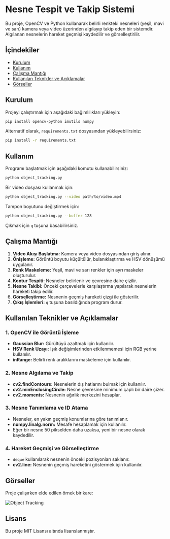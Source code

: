 # Nesne Tespit ve Takip Sistemi

Bu proje, OpenCV ve Python kullanarak belirli renkteki nesneleri (yeşil, mavi ve sarı) kamera veya video üzerinden algılayıp takip eden bir sistemdir. Algılanan nesnelerin hareket geçmişi kaydedilir ve görselleştirilir.

## İçindekiler
- [Kurulum](#kurulum)
- [Kullanım](#kullanım)
- [Çalışma Mantığı](#çalışma-mantığı)
- [Kullanılan Teknikler ve Açıklamalar](#kullanılan-teknikler-ve-açıklamalar)
- [Görseller](#görseller)

## Kurulum

Projeyi çalıştırmak için aşağıdaki bağımlılıkları yükleyin:

```bash
pip install opencv-python imutils numpy
```

Alternatif olarak, `requirements.txt` dosyasından yükleyebilirsiniz:

```bash
pip install -r requirements.txt
```

## Kullanım

Programı başlatmak için aşağıdaki komutu kullanabilirsiniz:

```bash
python object_tracking.py
```

Bir video dosyası kullanmak için:

```bash
python object_tracking.py --video path/to/video.mp4
```

Tampon boyutunu değiştirmek için:

```bash
python object_tracking.py --buffer 128
```

Çıkmak için `q` tuşuna basabilirsiniz.

## Çalışma Mantığı

1. **Video Akışı Başlatma:** Kamera veya video dosyasından giriş alınır.
2. **Önişleme:** Görüntü boyutu küçültülür, bulanıklaştırma ve HSV dönüşümü uygulanır.
3. **Renk Maskeleme:** Yeşil, mavi ve sarı renkler için ayrı maskeler oluşturulur.
4. **Kontur Tespiti:** Nesneler belirlenir ve çevresine daire çizilir.
5. **Nesne Takibi:** Önceki çerçevelerle karşılaştırma yapılarak nesnelerin hareketi takip edilir.
6. **Görselleştirme:** Nesnenin geçmiş hareketi çizgi ile gösterilir.
7. **Çıkış İşlemleri:** `q` tuşuna basıldığında program durur.

## Kullanılan Teknikler ve Açıklamalar

### 1. **OpenCV ile Görüntü İşleme**
   - **Gaussian Blur:** Gürültüyü azaltmak için kullanılır.
   - **HSV Renk Uzayı:** Işık değişimlerinden etkilenmemesi için RGB yerine kullanılır.
   - **inRange:** Belirli renk aralıklarını maskeleme için kullanılır.
   
### 2. **Nesne Algılama ve Takip**
   - **cv2.findContours:** Nesnelerin dış hatlarını bulmak için kullanılır.
   - **cv2.minEnclosingCircle:** Nesne çevresine minimum çaplı bir daire çizer.
   - **cv2.moments:** Nesnenin ağırlık merkezini hesaplar.

### 3. **Nesne Tanımlama ve ID Atama**
   - Nesneler, en yakın geçmiş konumlarına göre tanımlanır.
   - **numpy.linalg.norm:** Mesafe hesaplamak için kullanılır.
   - Eğer bir nesne 50 pikselden daha uzaksa, yeni bir nesne olarak kaydedilir.
   
### 4. **Hareket Geçmişi ve Görselleştirme**
   - `deque` kullanılarak nesnenin önceki pozisyonları saklanır.
   - **cv2.line:** Nesnenin geçmiş hareketini göstermek için kullanılır.
   
## Görseller

Proje çalışırken elde edilen örnek bir kare:

![Object Tracking](path/to/example_image.jpg)

## Lisans

Bu proje MIT Lisansı altında lisanslanmıştır.
